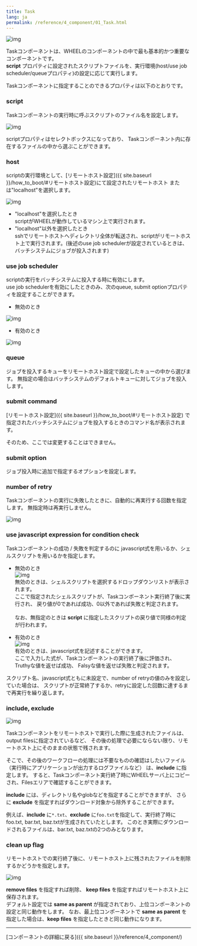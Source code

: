 ```yaml
---
title: Task
lang: ja
permalink: /reference/4_component/01_Task.html
---
```


![img](./img/task.png "task")

Taskコンポーネントは、WHEELのコンポーネントの中で最も基本的かつ重要なコンポーネントです。  
__script__ プロパティに設定されたスクリプトファイルを、実行環境(host/use job scheduler/queueプロパティ)の設定に応じて実行します。

Taskコンポーネントに指定することのできるプロパティは以下のとおりです。

### script
Taskコンポーネントの実行時に呼ぶスクリプトのファイル名を設定します。

![img](./img/task_script.png "task_script")

scriptプロパティはセレクトボックスになっており、
Taskコンポーネント内に存在するファイルの中から選ぶことができます。

### host
scriptの実行環境として、[リモートホスト設定]({{ site.baseurl }}/how_to_boot/#リモートホスト設定)にて設定されたリモートホスト
または"localhost"を選択します。

![img](./img/task_host.png "task_host")

- "localhost"を選択したとき  
scriptがWHEELが動作しているマシン上で実行されます。  
- "localhost"以外を選択したとき  
sshでリモートホストへディレクトリ全体が転送され、scriptがリモートホスト上で実行されます。(後述のuse job schedulerが設定されているときは、バッチシステムにジョブが投入されます)

### use job scheduler
scriptの実行をバッチシステムに投入する時に有効にします。  
use job schedulerを有効にしたときのみ、次のqueue, submit optionプロパティを設定することができます。

- 無効のとき

![img](./img/task_jobScheduler_disable.png "task_jobScheduler_disable")


- 有効のとき

![img](./img/task_jobScheduler_enable.png "task_jobScheduler_enable")

### queue
ジョブを投入するキューをリモートホスト設定で設定したキューの中から選びます。
無指定の場合はバッチシステムのデフォルトキューに対してジョブを投入します。

### submit command
[リモートホスト設定]({{ site.baseurl }}/how_to_boot/#リモートホスト設定)
で指定されたバッチシステムにジョブを投入するときのコマンド名が表示されます。
<!--この欄は実際にはTaskコンポーネントのプロパティではありません。-->  
そのため、ここでは変更することはできません。

### submit option
ジョブ投入時に追加で指定するオプションを設定します。

### number of retry
Taskコンポーネントの実行に失敗したときに、自動的に再実行する回数を指定します。
無指定時は再実行しません。

![img](./img/task_num_retry.png "task_number_of_retry")

### use javascript expression for condition check
Taskコンポーネントの成功 / 失敗を判定するのに
javascript式を用いるか、シェルスクリプトを用いるかを指定します。

 - 無効のとき  
 ![img](./img/task_retry_expression_disable.png "task_retry_expression_disable")<br/>
無効のときは、シェルスクリプトを選択するドロップダウンリストが表示されます。  
ここで指定されたシェルスクリプトが、Taskコンポーネント実行終了後に実行され、
戻り値が0であれば成功、0以外であれば失敗と判定されます。<br/><br/>
なお、無指定のときは __script__ に指定したスクリプトの戻り値で同様の判定が行われます。

 - 有効のとき  
![img](./img/task_retry_expression_enable.png "task_retry_expression_enable")<br/>
有効のときは、javascript式を記述することができます。  
ここで入力した式が、Taskコンポーネントの実行終了後に評価され、
Truthyな値を返せば成功、
Falsyな値を返せば失敗と判定されます。

スクリプト名、javascript式ともに未設定で、number of retryの値のみを設定していた場合は、
スクリプトが正常終了するか、retryに設定した回数に達するまで再実行を繰り返します。

### include, exclude

![img](./img/include_exclude.png "include, exclude")

Taskコンポーネントをリモートホストで実行した際に生成されたファイルは、output filesに指定されているなど、
その後の処理で必要にならない限り、リモートホスト上にそのままの状態で残されます。

そこで、その後のワークフローの処理には不要なものの確認はしたいファイル（実行時にアプリケーションが出力するログファイルなど）
は、__include__ に指定します。
すると、Taskコンポーネント実行終了時にWHEELサーバ上にコピーされ、Filesエリアで確認することができます。

__include__ には、ディレクトリ名やglobなどを指定することができますが、
さらに __exclude__ を指定すればダウンロード対象から除外することができます。

例えば、__include__ に`*.txt`、__exclude__ に`foo.txt`を指定して、実行終了時にfoo.txt, bar.txt, baz.txtが生成されていたとします。
このとき実際にダウンロードされるファイルは、bar.txt, baz.txtの2つのみとなります。

### clean up flag
リモートホストでの実行終了後に、リモートホスト上に残されたファイルを削除するかどうかを指定します。

![img](./img/clean_up_flag.png "clean_up_flag")

__remove files__ を指定すれば削除、
__keep files__ を指定すればリモートホスト上に保存されます。  
デフォルト設定では __same as parent__ が指定されており、上位コンポーネントの設定と同じ動作をします。
なお、最上位コンポーネントで __same as parent__ を指定した場合は、__keep files__ を指定したときと同じ動作になります。



--------
[コンポーネントの詳細に戻る]({{ site.baseurl }}/reference/4_component/)

